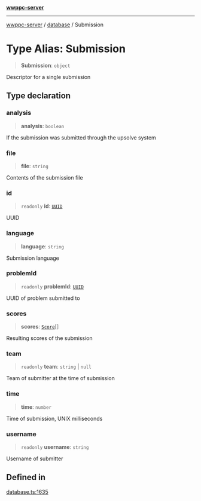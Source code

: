 [**wwppc-server**](../../README.md)

***

[wwppc-server](../../modules.md) / [database](../README.md) / Submission

# Type Alias: Submission

> **Submission**: `object`

Descriptor for a single submission

## Type declaration

### analysis

> **analysis**: `boolean`

If the submission was submitted through the upsolve system

### file

> **file**: `string`

Contents of the submission file

### id

> `readonly` **id**: [`UUID`](../../util/type-aliases/UUID.md)

UUID

### language

> **language**: `string`

Submission language

### problemId

> `readonly` **problemId**: [`UUID`](../../util/type-aliases/UUID.md)

UUID of problem submitted to

### scores

> **scores**: [`Score`](Score.md)[]

Resulting scores of the submission

### team

> `readonly` **team**: `string` \| `null`

Team of submitter at the time of submission

### time

> **time**: `number`

Time of submission, UNIX milliseconds

### username

> `readonly` **username**: `string`

Username of submitter

## Defined in

[database.ts:1635](https://github.com/WWPPC/WWPPC-server/blob/ee3abdd1c71a13a423c7eb75f79ad6723d0eebfc/src/database.ts#L1635)
